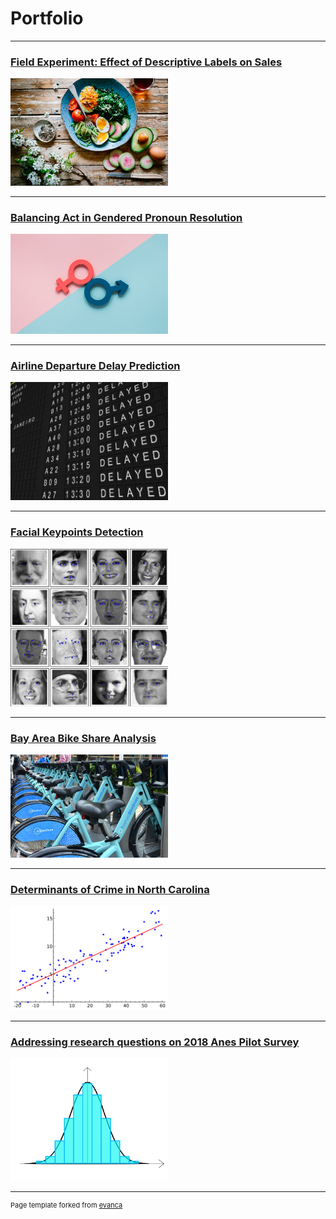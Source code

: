 # Portfolio

---
### [Field Experiment: Effect of Descriptive Labels on Sales](/Effect_of_Descriptive_Labels.pdf)
<img src="images/Food_Experiment.jpeg?raw=true" width="50%" height="50%"/> 

---
### [Balancing Act in Gendered Pronoun Resolution](https://github.com/nsandadi/Coreference-Resolution)
<img src="images/genderequality.jpeg?raw=true" width="50%" height="50%"/> 

---
### [Airline Departure Delay Prediction](/airline_delay_pred.md)
<img src="images/Delayed.jpg?raw=true" width="50%" height="50%"/>

---
### [Facial Keypoints Detection](/facial_keypoints_detection.md)
<img src="images/Facial_Keypoints_Kaggle2.png?raw=true" width="50%" height="50%"/>

---
### [Bay Area Bike Share Analysis](/pdf/BayArea_Bikeshare_Analysis.pdf)
<img src="images/BikeShare.jpg?raw=true" width="50%" height="50%"/>

---
### [Determinants of Crime in North Carolina](/pdf/Lab3-DeterminantsOfCrime.pdf)
<img src="images/Linear_regression.png?raw=true" width="50%" height="50%"/>

---
### [Addressing research questions on 2018 Anes Pilot Survey](/pdf/Lab2-ComparingMeans.pdf)
<img src="images/histogram-normal-distribution.png?raw=true" width="50%" height="50%"/>





---
<p style="font-size:11px">Page template forked from <a href="https://github.com/evanca/quick-portfolio">evanca</a></p>

